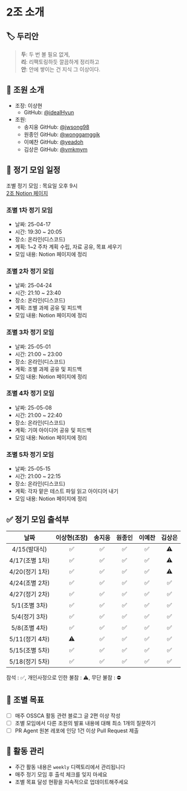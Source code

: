 # 2조 소개

## 🏷️ 두리안
> 
> **두**: 두 번 볼 필요 없게,  
> **리**: 리팩토링하듯 깔끔하게 정리하고  
> **안**: 안에 쌓이는 건 지식 그 이상이다.
> 

## 👥 조원 소개
- 조장: 이상현
  - GitHub: [@idealHyun](https://github.com/idealHyun)
- 조원:
  - 송지웅 GitHub: [@jwsong98](https://github.com/jwsong98)
  - 원종인 GitHub: [@wonggamggik](https://github.com/wonggamggik)
  - 이예찬 GitHub: [@yeadoh](https://github.com/yeadoh)
  - 김상은 GitHub: [@vmkmym](https://github.com/vmkmym)

## 📅 정기 모임 일정
조별 정기 모임 : 목요일 오후 9시   
[2조 Notion 페이지](https://bittersweet-snowman-a04.notion.site/PR-Agent-2025-OSSCA-1d894f06d6d78049b2b6f0d531d5ddf8)   


### 조별 1차 정기 모임
- 날짜: 25-04-17
- 시간: 19:30 ~ 20:05
- 장소: 온라인(디스코드)
- 계획: 1~2 주차 계획 수립, 자료 공유, 목표 세우기
- 모임 내용: Notion 페이지에 정리

### 조별 2차 정기 모임
- 날짜: 25-04-24
- 시간: 21:10 ~ 23:40
- 장소: 온라인(디스코드)
- 계획: 조별 과제 공유 및 피드백
- 모임 내용: Notion 페이지에 정리

### 조별 3차 정기 모임
- 날짜: 25-05-01
- 시간: 21:00 ~ 23:00
- 장소: 온라인(디스코드)
- 계획: 조별 과제 공유 및 피드백
- 모임 내용: Notion 페이지에 정리

### 조별 4차 정기 모임
- 날짜: 25-05-08
- 시간: 21:00 ~ 22:40
- 장소: 온라인(디스코드)
- 계획: 기여 아이디어 공유 및 피드백
- 모임 내용: Notion 페이지에 정리

### 조별 5차 정기 모임
- 날짜: 25-05-15
- 시간: 21:00 ~ 22:15
- 장소: 온라인(디스코드)
- 계획: 각자 맡은 테스트 파일 읽고 아이디어 내기
- 모임 내용: Notion 페이지에 정리

## ✅ 정기 모임 출석부

|     날짜      | 이상현(조장) | 송지웅 | 원종인 | 이예찬 | 김상은 |
|:-----------:|:-------:|:---:|:---:|:---:|:---:|
|  4/15(발대식)  |  ✅ |  ✅ |  ✅ |  ✅  | ⚠️ |
| 4/17(조별 1차) |  ✅ |  ✅ |  ✅ |  ✅  | ⚠️ |
| 4/20(정기 1차) |  ✅ |  ✅ |  ✅ |  ✅  | ⚠️ |
| 4/24(조별 2차) |  ✅ |  ✅ |  ✅ |  ✅  | ✅ |
| 4/27(정기 2차) |  ✅ |  ✅ |  ✅ |  ✅  | ✅ |
| 5/1(조별 3차) |  ✅ |  ✅ |  ✅ |  ✅  | ✅ |
| 5/4(정기 3차) |  ✅ |  ✅ |  ✅ |  ✅  | ✅ |
| 5/8(조별 4차) |  ✅ |  ✅ |  ✅ |  ✅  | ✅ |
| 5/11(정기 4차) |  ⚠️ |  ✅ |  ✅ |  ✅  | ✅ |
| 5/15(조별 5차) |  ✅ |  ✅ |  ✅ |  ✅  | ✅ |
| 5/18(정기 5차) |  ✅ |  ✅ |  ✅ |  ✅  | ✅ |

참석 : ✅, 개인사정으로 인한 불참 : ⚠️, 무단 불참 : ⛔
## 🎯 조별 목표
- [ ] 매주 OSSCA 활동 관련 블로그 글 2편 이상 작성
- [ ] 조별 모임에서 다른 조원의 발표 내용에 대해 최소 1개의 질문하기
- [ ] PR Agent 원본 레포에 인당 1건 이상 Pull Request 제출

## 📝 활동 관리
- 주간 활동 내용은 `weekly` 디렉토리에서 관리됩니다
- 매주 정기 모임 후 출석 체크를 잊지 마세요
- 조별 목표 달성 현황을 지속적으로 업데이트해주세요
